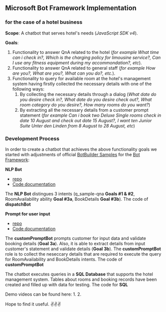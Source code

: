 ## Microsoft Bot Framework Implementation
### for the case of a hotel business

**Scope**: A chatbot that serves hotel's needs (_JavaScript SDK v4_).

**Goals**: 
1. Functionality to answer QnA related to the hotel (_for example What time can i check in?, Which is the charging policy for limousine service?, Can I use any fitness equipment during my accommondation?, etc_).
1. Functionality to answer QnA related to general staff (_for example How are you?, What are you?, What can you do?, etc._).
1. Functionality to query for available room at the hotel's management system having firstly collected the necessary details with one of the following ways:
	1. By collecting the necessary details through a dialog (_What date do you desire check in?, What date do you desire check out?, What room category do you desire?, How many rooms do you want?_)
	1. By extracting all the necessary details from a customer prompt statement (_for example Can i book two Deluxe Single rooms check in date 10 August and check out date 15 August?, I want ten Junior Suite Unter den Linden from 8 August to 28 August, etc_) 

### Development Process

In order to create a chatbot that achieves the above functionality goals we started with adjustments of official [BotBuilder Samples](https://github.com/microsoft/BotBuilder-Samples/tree/main/samples/javascript_nodejs) for the [Bot Framework](https://docs.microsoft.com/en-us/azure/bot-service/index-bf-sdk?view=azure-bot-service-4.0):

**NLP Bot** 
- [repo](https://github.com/microsoft/BotBuilder-Samples/tree/main/samples/javascript_nodejs/14.nlp-with-orchestrator)
- [Code documentation](https://docs.microsoft.com/en-us/azure/bot-service/bot-builder-tutorial-dispatch?view=azure-bot-service-4.0&tabs=js)

The **NLP Bot** distingues 3 intents (q_sample-qna **Goals #1 & #2**, RoomAvailability ability **Goal #3a**, BookDetails **Goal #3b**).
The code of **dispatchBot**

**Prompt for user input**
- [repo](https://github.com/microsoft/BotBuilder-Samples/tree/main/samples/javascript_nodejs/44.prompt-for-user-input)
- [Code documentation](https://docs.microsoft.com/en-us/azure/bot-service/bot-builder-primitive-prompts?view=azure-bot-service-4.0&tabs=javascript)

The **customPromptBot** prompts customer for input data and validate booking details (**Goal 3a**). Also, it is able to extract details from input customer's statement and validate details (**Goal 3b**). The **customPromptBot** role is to collect the neseccary details that are required to execute the query for RoomAvailability and BookDetails intents. 
The code of **customPromptBot**

The chatbot executes queries in a **SQL Database** that supports the hotel management system. Tables about rooms and booking records have been created and filled up with data for testing.
The code for **SQL**

Demo videos can be found here:
1.
2.

Hope to find it useful.
✌️✌️✌️

